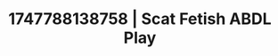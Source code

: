 ---
categories:
- Roleplay seduction
- Tradwife
- Sensual selfie
- Candlelit scenes
- Story-driven erotica
image: /assets/images/1747788138758.jpg
layout: post
seo:
  description: Featured content with high-quality Scat Fetish, ABDL Play. HD images
    available.
  keywords: Scat Fetish, ABDL Play
  og_image: /assets/images/1747788138758.jpg
  schema_type: VisualArtwork
tags:
- ABDL Play
- Scat Fetish
- '#1747788138758'
title: 1747788138758 | Scat Fetish ABDL Play
---